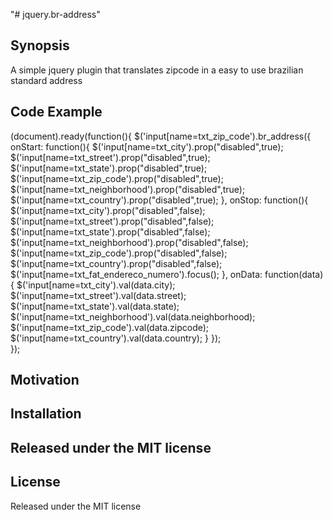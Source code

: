"# jquery.br-address" 
## Synopsis

A simple jquery plugin that translates zipcode in a easy to use brazilian standard address

## Code Example

 (document).ready(function(){
     $('input[name=txt_zip_code').br_address({
        onStart: function(){
           $('input[name=txt_city').prop("disabled",true);
           $('input[name=txt_street').prop("disabled",true);
           $('input[name=txt_state').prop("disabled",true);
           $('input[name=txt_zip_code').prop("disabled",true);
           $('input[name=txt_neighborhood').prop("disabled",true);
           $('input[name=txt_country').prop("disabled",true);
        },
        onStop: function(){
           $('input[name=txt_city').prop("disabled",false);
           $('input[name=txt_street').prop("disabled",false);
           $('input[name=txt_state').prop("disabled",false);
           $('input[name=txt_neighborhood').prop("disabled",false);
           $('input[name=txt_zip_code').prop("disabled",false);
           $('input[name=txt_country').prop("disabled",false);
           $('input[name=txt_fat_endereco_numero').focus();
        },
        onData: function(data){
           $('input[name=txt_city').val(data.city);
           $('input[name=txt_street').val(data.street);
           $('input[name=txt_state').val(data.state);
           $('input[name=txt_neighborhood').val(data.neighborhood);
           $('input[name=txt_zip_code').val(data.zipcode);                            
           $('input[name=txt_country').val(data.country);
        }
     });    
 });    

## Motivation


## Installation

<script src="/static/plugins/jQuery/jQuery-2.1.4.min.js" type="text/javascript"></script>
<script src="jquery.br-address.js" type="text/javascript" charset="utf-8"></script>

## Released under the MIT license

## License
Released under the MIT license
